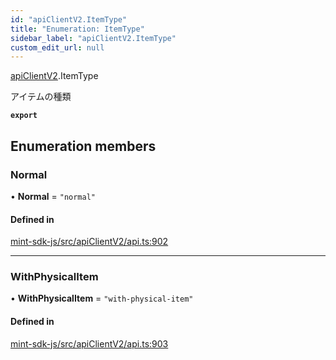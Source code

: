 ```yaml
---
id: "apiClientV2.ItemType"
title: "Enumeration: ItemType"
sidebar_label: "apiClientV2.ItemType"
custom_edit_url: null
---
```


[apiClientV2](../modules/apiClientV2).ItemType

アイテムの種類

**`export`**

## Enumeration members

### Normal

• **Normal** = `"normal"`

#### Defined in

[mint-sdk-js/src/apiClientV2/api.ts:902](https://github.com/KyuzanInc/mint-sdk-js/blob/d2ac52e/src/apiClientV2/api.ts#L902)

___

### WithPhysicalItem

• **WithPhysicalItem** = `"with-physical-item"`

#### Defined in

[mint-sdk-js/src/apiClientV2/api.ts:903](https://github.com/KyuzanInc/mint-sdk-js/blob/d2ac52e/src/apiClientV2/api.ts#L903)
